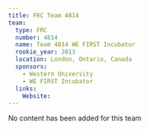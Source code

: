 ```yaml
---
title: FRC Team 4814
team:
  type: FRC
  number: 4814
  name: Team 4814 WE FIRST Incubator
  rookie_year: 2013
  location: London, Ontario, Canada
  sponsors:
    - Western University
    - WE FIRST Incubator
  links:
    Website: 
---
```

No content has been added for this team